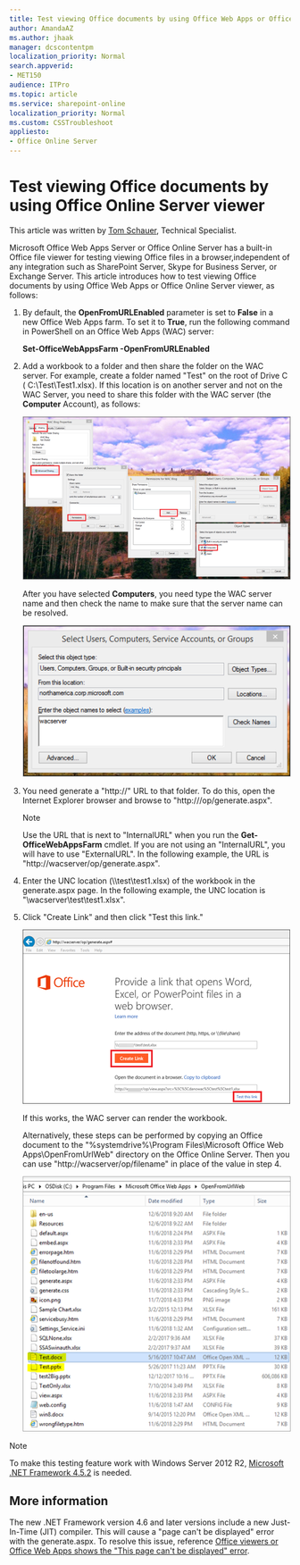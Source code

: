 ```yaml
---
title: Test viewing Office documents by using Office Web Apps or Office Online Server viewer
author: AmandaAZ
ms.author: jhaak
manager: dcscontentpm
localization_priority: Normal
search.appverid: 
- MET150
audience: ITPro
ms.topic: article
ms.service: sharepoint-online
localization_priority: Normal
ms.custom: CSSTroubleshoot
appliesto:
- Office Online Server
---
```


# Test viewing Office documents by using Office Online Server viewer

This article was written by [Tom Schauer](https://social.technet.microsoft.com/profile/Tom+Schauer+-+MSFT), Technical Specialist.

Microsoft Office Web Apps Server or Office Online Server has a built-in Office file viewer for testing viewing Office files in a browser,independent of any integration such as SharePoint Server, Skype for Business Server, or Exchange Server. This article introduces how to test viewing Office documents by using Office Web Apps or Office Online Server viewer, as follows:

1. By default, the **OpenFromURLEnabled** parameter is set to **False** in a new Office Web Apps farm. To set it to **True**, run the following command in PowerShell on an Office Web Apps (WAC) server:

   **Set-OfficeWebAppsFarm -OpenFromURLEnabled**

1. Add a workbook to a folder and then share the folder on the WAC server. For example, create a folder named "Test" on the root of Drive C ( C:\Test\Test1.xlsx).
If this location is on another server and not on the WAC Server, you need to share this folder with the WAC server (the **Computer** Account), as follows:

   ![the share folder on wac server images](./media/test-viewing-office-documents-by-using-office-online-server-viewer/share-folder-to-wac-server.png)
   
   After you have selected **Computers**, you need type the WAC server name and then check the name to make sure that the server name can be resolved.
   
   ![the select users dialog box](./media/test-viewing-office-documents-by-using-office-online-server-viewer/select-users.png)
1. You need generate a "http://" URL to that folder.  To do this, open the Internet Explorer browser and browse to "http://<ServerName>/op/generate.aspx".

   > [!NOTE]
   > Use the URL that is next to "InternalURL" when you run the **Get-OfficeWebAppsFarm** cmdlet. If you are not using an "InternalURL", you will have to use "ExternalURL". In the following example, the URL is "http://wacserver/op/generate.aspx".
1. Enter the UNC location (\\<Servername>\test\test1.xlsx) of the workbook in the generate.aspx page.  In the following example, the UNC location is "\\wacserver\test\test1.xlsx".
1. Click "Create Link" and then click "Test this link."

   ![the generate aspx page](./media/test-viewing-office-documents-by-using-office-online-server-viewer/generate-aspx-page.png)

   If this works, the WAC server can render the workbook.

   Alternatively, these steps can be performed by copying an Office document to the "%systemdrive%\Program Files\Microsoft Office Web Apps\OpenFromUrlWeb" directory on the Office Online Server.  Then you can use "http://wacserver/op/filename" in place of the value in step 4.

   ![the open from url web dialog box](./media/test-viewing-office-documents-by-using-office-online-server-viewer/open-from-url-web.png)

> [!NOTE]
> To make this testing feature work with Windows Server 2012 R2, [Microsoft .NET Framework 4.5.2](https://www.microsoft.com/en-us/download/details.aspx?id=42643) is needed.

## More information

The new .NET Framework version 4.6 and later versions include a new Just-In-Time (JIT) compiler. This will cause a "page can't be displayed" error with the generate.aspx. To resolve this issue, reference [Office viewers or Office Web Apps shows the "This page can't be displayed" error](office-viewers-or-web-apps-shows-this-page-cannot-be-displayed.md).
